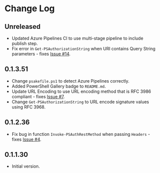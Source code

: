 # Change Log

## Unreleased

- Updated Azure Pipelines CI to use multi-stage pipeline to include publish step.
- Fix error in `Get-PSAuthorizationString` when URI contains Query String
  parameters - fixes [Issue #14](https://github.com/PlagueHO/PSAuth/issues/14).

## 0.1.3.51

- Change `psakefile.ps1` to detect Azure Pipelines correctly.
- Added PowerShell Gallery badge to `README.md`.
- Update URL Encoding to use URL encoding method that is RFC 3986 compliant - fixes
  [Issue #7](https://github.com/PlagueHO/PSAuth/issues/7).
- Change `Get-PSAuthorizationString` to URL encode signature values using RFC 3968.

## 0.1.2.36

- Fix bug in function `Invoke-PSAuthRestMethod` when passing `Headers` - fixes
  [Issue #4](https://github.com/PlagueHO/PSAuth/issues/4).

## 0.1.1.30

- Initial version.
